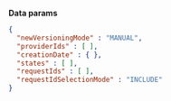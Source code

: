 **Data params**

```json
{
  "newVersioningMode" : "MANUAL",
  "providerIds" : [ ],
  "creationDate" : { },
  "states" : [ ],
  "requestIds" : [ ],
  "requestIdSelectionMode" : "INCLUDE"
}
```
